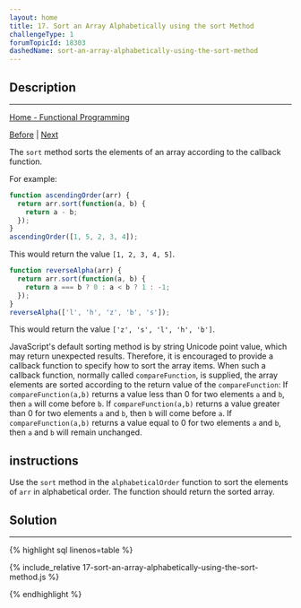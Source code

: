 ```yaml
---
layout: home
title: 17. Sort an Array Alphabetically using the sort Method
challengeType: 1
forumTopicId: 18303
dashedName: sort-an-array-alphabetically-using-the-sort-method
---
```


<div class="row">
<div class="columnStmt" markdown="1">

## Description
------

[Home - Functional Programming](../functional-programming/README.md)

[Before](./16-use-higher-order-functions-map-filter-or-reduce-to-solve-a-complex-problem.md)  | [Next](./18-return-a-sorted-array-without-changing-the-original-array.md) 

The `sort` method sorts the elements of an array according to the callback function.

For example:

```js
function ascendingOrder(arr) {
  return arr.sort(function(a, b) {
    return a - b;
  });
}
ascendingOrder([1, 5, 2, 3, 4]);
```

This would return the value `[1, 2, 3, 4, 5]`.

```js
function reverseAlpha(arr) {
  return arr.sort(function(a, b) {
    return a === b ? 0 : a < b ? 1 : -1;
  });
}
reverseAlpha(['l', 'h', 'z', 'b', 's']);
```

This would return the value `['z', 's', 'l', 'h', 'b']`.

JavaScript's default sorting method is by string Unicode point value, which may return unexpected results. Therefore, it is encouraged to provide a callback function to specify how to sort the array items. When such a callback function, normally called `compareFunction`, is supplied, the array elements are sorted according to the return value of the `compareFunction`: If `compareFunction(a,b)` returns a value less than 0 for two elements `a` and `b`, then `a` will come before `b`. If `compareFunction(a,b)` returns a value greater than 0 for two elements `a` and `b`, then `b` will come before `a`. If `compareFunction(a,b)` returns a value equal to 0 for two elements `a` and `b`, then `a` and `b` will remain unchanged.

##  instructions 

Use the `sort` method in the `alphabeticalOrder` function to sort the elements of `arr` in alphabetical order. The function should return the sorted array.

</div>
<div class="columnSol" markdown="1">

## Solution
------

{% highlight sql linenos=table %}

{% include_relative 17-sort-an-array-alphabetically-using-the-sort-method.js %}

{% endhighlight %}

</div>
</div>

